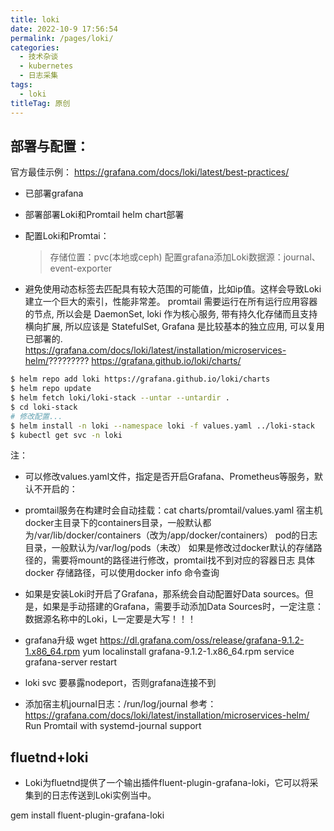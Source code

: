 ```yaml
---
title: loki
date: 2022-10-9 17:56:54
permalink: /pages/loki/
categories:
  - 技术杂谈
  - kubernetes
  - 日志采集
tags:
  - loki
titleTag: 原创
---
```


## 部署与配置：
官方最佳示例：
https://grafana.com/docs/loki/latest/best-practices/

- 已部署grafana
- 部署部署Loki和Promtail
    helm chart部署
- 配置Loki和Promtai：
    >存储位置：pvc(本地或ceph)
    >配置grafana添加Loki数据源：journal、event-exporter

- 避免使用动态标签去匹配具有较大范围的可能值，比如ip值。这样会导致Loki建立一个巨大的索引，性能非常差。
promtail 需要运行在所有运行应用容器的节点, 所以会是 DaemonSet, loki 作为核心服务, 带有持久化存储而且支持横向扩展, 所以应该是 StatefulSet, Grafana 是比较基本的独立应用, 可以复用已部署的.
https://grafana.com/docs/loki/latest/installation/microservices-helm/?????????
https://grafana.github.io/loki/charts/


```sh
$ helm repo add loki https://grafana.github.io/loki/charts
$ helm repo update
$ helm fetch loki/loki-stack --untar --untardir .
$ cd loki-stack
# 修改配置...
$ helm install -n loki --namespace loki -f values.yaml ../loki-stack
$ kubectl get svc -n loki 
```
注：
- 可以修改values.yaml文件，指定是否开启Grafana、Prometheus等服务，默认不开启的：
- promtail服务在构建时会自动挂载：cat charts/promtail/values.yaml
    宿主机docker主目录下的containers目录，一般默认都为/var/lib/docker/containers（改为/app/docker/containers）
    pod的日志目录，一般默认为/var/log/pods（未改）
    如果是修改过docker默认的存储路径的，需要将mount的路径进行修改，promtail找不到对应的容器日志
    具体docker 存储路径，可以使用docker info 命令查询
- 如果是安装Loki时开启了Grafana，那系统会自动配置好Data sources。但是，如果是手动搭建的Grafana，需要手动添加Data Sources时，一定注意：数据源名称中的Loki，L一定要是大写！！！

- grafana升级
wget https://dl.grafana.com/oss/release/grafana-9.1.2-1.x86_64.rpm
yum localinstall grafana-9.1.2-1.x86_64.rpm
service grafana-server restart

- loki svc 要暴露nodeport，否则grafana连接不到

- 添加宿主机journal日志：/run/log/journal
参考：https://grafana.com/docs/loki/latest/installation/microservices-helm/
Run Promtail with systemd-journal support


## fluetnd+loki
- Loki为fluetnd提供了一个输出插件fluent-plugin-grafana-loki，它可以将采集到的日志传送到Loki实例当中。

gem install fluent-plugin-grafana-loki

